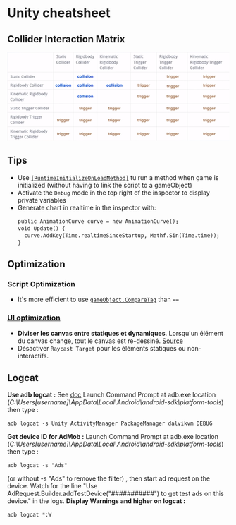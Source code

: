 # Unity cheatsheet

## Collider Interaction Matrix
![Collider Interaction Matrix](img/collider_interaction_matrix.png)

## Tips
  * Use [`[RuntimeInitializeOnLoadMethod]`](https://docs.unity3d.com/ScriptReference/RuntimeInitializeOnLoadMethodAttribute.html) tu run a method when game is initialized (without having to link the script to a gameObject)
  * Activate the `Debug` mode in the top right of the inspector to display private variables
  * Generate chart in realtime in the inspector with:
    ```
    public AnimationCurve curve = new AnimationCurve();
    void Update() {
      curve.AddKey(Time.realtimeSinceStartup, Mathf.Sin(Time.time));
    }
    ```
  

## Optimization

### Script Optimization
  * It's more efficient to use [`gameObject.CompareTag`](https://docs.unity3d.com/ScriptReference/Component.CompareTag.html) than `==`
  
### [UI optimization](https://unity3d.com/fr/how-to/unity-ui-optimization-tips)

* **Diviser les canvas entre statiques et dynamiques**. Lorsqu'un élément du canvas change, tout le canvas est re-dessiné. [Source](https://youtu.be/_wxitgdx-UI?t=23m36s)
* Désactiver `Raycast Target` pour les éléments statiques ou non-interactifs.

## Logcat
**Use adb logcat :**
See [doc](https://developers.google.com/admob/android/test-ads)
Launch Command Prompt at adb.exe location (*C:\Users\[username]\AppData\Local\Android\android-sdk\platform-tools*) then type : 
```
adb logcat -s Unity ActivityManager PackageManager dalvikvm DEBUG
```

**Get device ID for AdMob :**
Launch Command Prompt at adb.exe location (*C:\Users\[username]\AppData\Local\Android\android-sdk\platform-tools*) then type : 
```
adb logcat -s "Ads"
```
(or without -s "Ads" to remove the filter) , then start ad request on the device. Watch for the line "Use AdRequest.Builder.addTestDevice("###########") to get test ads on this device." in the logs.
**Display Warnings and higher on logcat :**
```
adb logcat *:W
```